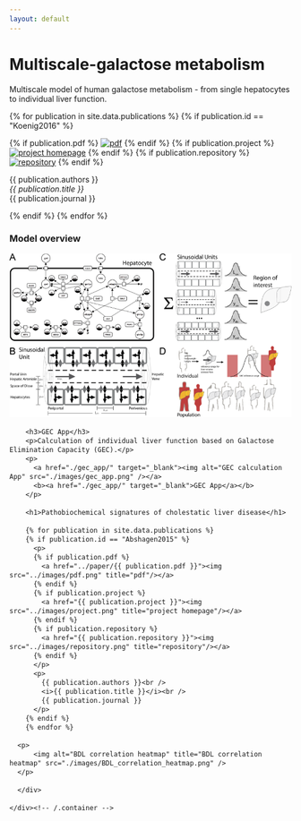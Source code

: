 ```yaml
---
layout: default
---
```


<div class="home">
 <div class="container">
      <div class="starter-template">
        <h1>Multiscale-galactose metabolism</h1>
        <p>Multiscale model of human galactose metabolism - from single hepatocytes to individual liver function. </p>
        {% for publication in site.data.publications %}
        {% if publication.id == "Koenig2016" %}
          <p>
          {% if publication.pdf %}
            <a href="../paper/{{ publication.pdf }}"><img src="../images/pdf.png" title="pdf"/></a>
          {% endif %}
          {% if publication.project %}
            <a href="{{ publication.project }}"><img src="../images/project.png" title="project homepage"/></a>
          {% endif %}
          {% if publication.repository %}
            <a href="{{ publication.repository }}"><img src="../images/repository.png" title="repository"/></a>
          {% endif %}
          </p>
          <p>
            {{ publication.authors }}<br />
            <i>{{ publication.title }}</i><br />
            {{ publication.journal }}
          </p>
        {% endif %}
        {% endfor %}
        <h3>Model overview</h3>
        <p>
          <img alt="Multiscale Galactose Model" title="Multiscale Galactose Model" src="./images/multiscale-galactose.png" />
        </p>
        
        <h3>GEC App</h3>
        <p>Calculation of individual liver function based on Galactose Elimination Capacity (GEC).</p>
        <p>
          <a href="./gec_app/" target="_blank"><img alt="GEC calculation App" src="./images/gec_app.png" /></a>
          <b><a href="./gec_app/" target="_blank">GEC App</a></b>
        </p>
        
        <h1>Pathobiochemical signatures of cholestatic liver disease</h1>
        
        {% for publication in site.data.publications %}
        {% if publication.id == "Abshagen2015" %}
          <p>
          {% if publication.pdf %}
            <a href="../paper/{{ publication.pdf }}"><img src="../images/pdf.png" title="pdf"/></a>
          {% endif %}
          {% if publication.project %}
            <a href="{{ publication.project }}"><img src="../images/project.png" title="project homepage"/></a>
          {% endif %}
          {% if publication.repository %}
            <a href="{{ publication.repository }}"><img src="../images/repository.png" title="repository"/></a>
          {% endif %}
          </p>
          <p>
            {{ publication.authors }}<br />
            <i>{{ publication.title }}</i><br />
            {{ publication.journal }}
          </p>
        {% endif %}
        {% endfor %}

      <p>
          <img alt="BDL correlation heatmap" title="BDL correlation heatmap" src="./images/BDL_correlation_heatmap.png" />
      </p>
        
      </div>

    </div><!-- /.container -->


  <!--
  <h1 class="page-heading">Posts</h1>

  <ul class="post-list">
    {% for post in site.posts %}
      <li>
        <span class="post-meta">{{ post.date | date: "%b %-d, %Y" }}</span>

        <h2>
          <a class="post-link" href="{{ post.url | prepend: site.baseurl }}">{{ post.title }}</a>
        </h2>
      </li>
    {% endfor %}
  </ul>

  <p class="rss-subscribe">subscribe <a href="{{ "/feed.xml" | prepend: site.baseurl }}">via RSS</a></p>
  -->
</div>
